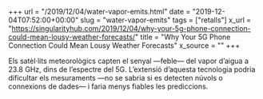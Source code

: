 +++
url = "/2019/12/04/water-vapor-emits.html"
date = "2019-12-04T07:52:00+00:00"
slug = "water-vapor-emits"
tags = ["retalls"]
x_url = "https://singularityhub.com/2019/12/04/why-your-5g-phone-connection-could-mean-lousy-weather-forecasts/"
title = "Why Your 5G Phone Connection Could Mean Lousy Weather Forecasts"
x_source = ""
+++

Els satèl·lits meteorològics capten el senyal —feble— del vapor d’aigua a 23.8 GHz, dins de l’espectre del 5G. L’extensió d’aquesta tecnologia podria dificultar els mesuraments —no se sabria si es detecten núvols o connexions de dades— i faria menys fiables les prediccions.
